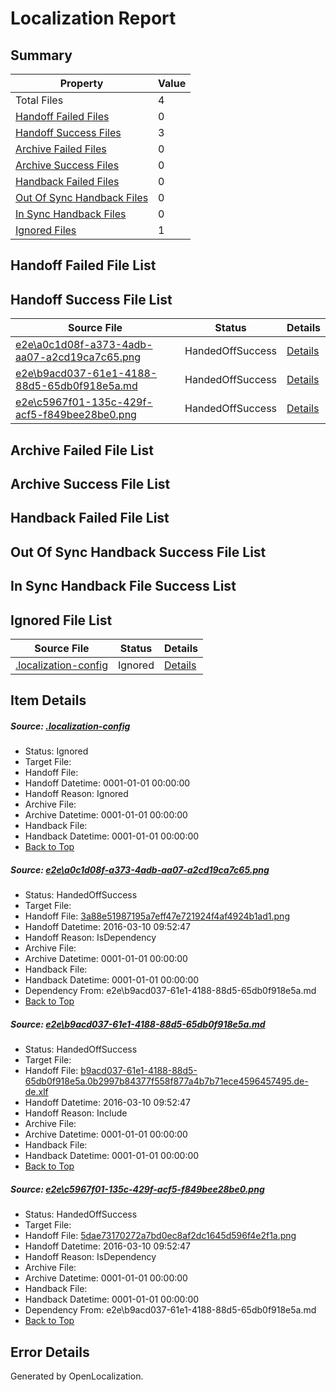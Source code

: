 # <a name='report-top'></a> Localization Report

## Summary
 Property | Value 
 -------- | ----- 
 Total Files | 4
[ Handoff Failed Files ](#handoff-failed-list)| 0
[ Handoff Success Files ](#handoff-success-list)| 3
[ Archive Failed Files ](#archive-failed-list)| 0
[ Archive Success Files ](#archive-success-list)| 0
[ Handback Failed Files ](#handback-failed-list)| 0
[ Out Of Sync Handback Files ](#outofsync-handback-success-list)| 0
[ In Sync Handback Files ](#insync-handback-success-list)| 0
[ Ignored Files ](#ignored-list)| 1

## <a name='handoff-failed-list'></a> Handoff Failed File List

## <a name='handoff-success-list'></a> Handoff Success File List
 Source File | Status | Details 
 ----------- | ------ | ------- 
 [e2e\a0c1d08f-a373-4adb-aa07-a2cd19ca7c65.png](https://github.com/OpenLocalizationTest/oltest/blob/a93349bae422646b9557dc898795b51edab4e38e/e2e/a0c1d08f-a373-4adb-aa07-a2cd19ca7c65.png) | HandedOffSuccess | [Details](#3a88e51987195a7eff47e721924f4af4924b1ad11)
 [e2e\b9acd037-61e1-4188-88d5-65db0f918e5a.md](https://github.com/OpenLocalizationTest/oltest/blob/a93349bae422646b9557dc898795b51edab4e38e/e2e/b9acd037-61e1-4188-88d5-65db0f918e5a.md) | HandedOffSuccess | [Details](#eb06e114b860242a6db31c18bf9d7031eb3bf7182)
 [e2e\c5967f01-135c-429f-acf5-f849bee28be0.png](https://github.com/OpenLocalizationTest/oltest/blob/a93349bae422646b9557dc898795b51edab4e38e/e2e/c5967f01-135c-429f-acf5-f849bee28be0.png) | HandedOffSuccess | [Details](#5dae73170272a7bd0ec8af2dc1645d596f4e2f1a3)

## <a name='archive-failed-list'></a> Archive Failed File List

## <a name='archive-success-list'></a> Archive Success File List

## <a name='handback-failed-list'></a> Handback Failed File List

## <a name='outofsync-handback-success-list'></a> Out Of Sync Handback Success File List

## <a name='insync-handback-success-list'></a> In Sync Handback File Success List

## <a name='ignored-list'></a> Ignored File List
 Source File | Status | Details 
 ----------- | ------ | ------- 
 [.localization-config](https://github.com/OpenLocalizationTest/oltest/blob/a93349bae422646b9557dc898795b51edab4e38e/.localization-config) | Ignored | [Details](#66aca4b1c2f43b14ec41e0e427345df94af1d5e10)

## Item Details
##### <a name='66aca4b1c2f43b14ec41e0e427345df94af1d5e10'></a> Source: [.localization-config](https://github.com/OpenLocalizationTest/oltest/blob/a93349bae422646b9557dc898795b51edab4e38e/.localization-config)
* Status: Ignored
* Target File: 
* Handoff File: 
* Handoff Datetime: 0001-01-01 00:00:00
* Handoff Reason: Ignored
* Archive File: 
* Archive Datetime: 0001-01-01 00:00:00
* Handback File: 
* Handback Datetime: 0001-01-01 00:00:00
* [Back to Top](#report-top)

##### <a name='3a88e51987195a7eff47e721924f4af4924b1ad11'></a> Source: [e2e\a0c1d08f-a373-4adb-aa07-a2cd19ca7c65.png](https://github.com/OpenLocalizationTest/oltest/blob/a93349bae422646b9557dc898795b51edab4e38e/e2e/a0c1d08f-a373-4adb-aa07-a2cd19ca7c65.png)
* Status: HandedOffSuccess
* Target File: 
* Handoff File: [3a88e51987195a7eff47e721924f4af4924b1ad1.png](https://github.com/OpenLocalizationTestOrg/olhandoff/blob/abbb81465402c33eb96af82661f30cde5a2ac12f/ol-handoff/OpenLocalizationTestOrg/oltest.de-de/xinjiang/ht/3a88e51987195a7eff47e721924f4af4924b1ad1.png)
* Handoff Datetime: 2016-03-10 09:52:47
* Handoff Reason: IsDependency
* Archive File: 
* Archive Datetime: 0001-01-01 00:00:00
* Handback File: 
* Handback Datetime: 0001-01-01 00:00:00
* Dependency From: e2e\b9acd037-61e1-4188-88d5-65db0f918e5a.md
* [Back to Top](#report-top)

##### <a name='eb06e114b860242a6db31c18bf9d7031eb3bf7182'></a> Source: [e2e\b9acd037-61e1-4188-88d5-65db0f918e5a.md](https://github.com/OpenLocalizationTest/oltest/blob/a93349bae422646b9557dc898795b51edab4e38e/e2e/b9acd037-61e1-4188-88d5-65db0f918e5a.md)
* Status: HandedOffSuccess
* Target File: 
* Handoff File: [b9acd037-61e1-4188-88d5-65db0f918e5a.0b2997b84377f558f877a4b7b71ece4596457495.de-de.xlf](https://github.com/OpenLocalizationTestOrg/olhandoff/blob/abbb81465402c33eb96af82661f30cde5a2ac12f/ol-handoff/OpenLocalizationTestOrg/oltest.de-de/xinjiang/ht/b9acd037-61e1-4188-88d5-65db0f918e5a.0b2997b84377f558f877a4b7b71ece4596457495.de-de.xlf)
* Handoff Datetime: 2016-03-10 09:52:47
* Handoff Reason: Include
* Archive File: 
* Archive Datetime: 0001-01-01 00:00:00
* Handback File: 
* Handback Datetime: 0001-01-01 00:00:00
* [Back to Top](#report-top)

##### <a name='5dae73170272a7bd0ec8af2dc1645d596f4e2f1a3'></a> Source: [e2e\c5967f01-135c-429f-acf5-f849bee28be0.png](https://github.com/OpenLocalizationTest/oltest/blob/a93349bae422646b9557dc898795b51edab4e38e/e2e/c5967f01-135c-429f-acf5-f849bee28be0.png)
* Status: HandedOffSuccess
* Target File: 
* Handoff File: [5dae73170272a7bd0ec8af2dc1645d596f4e2f1a.png](https://github.com/OpenLocalizationTestOrg/olhandoff/blob/abbb81465402c33eb96af82661f30cde5a2ac12f/ol-handoff/OpenLocalizationTestOrg/oltest.de-de/xinjiang/ht/5dae73170272a7bd0ec8af2dc1645d596f4e2f1a.png)
* Handoff Datetime: 2016-03-10 09:52:47
* Handoff Reason: IsDependency
* Archive File: 
* Archive Datetime: 0001-01-01 00:00:00
* Handback File: 
* Handback Datetime: 0001-01-01 00:00:00
* Dependency From: e2e\b9acd037-61e1-4188-88d5-65db0f918e5a.md
* [Back to Top](#report-top)


## Error Details

Generated by OpenLocalization.
